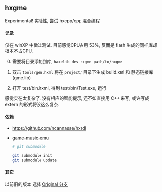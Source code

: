 hxgme
-----

Experimental! 实验性, 尝试 hxcpp/cpp 混合编程

#### 记录

仅在 winXP 中做过测试. 目前感觉CPU占用 53%, 反而是 flash 生成的同样库却根本不占CPU.

 0. 需要将目录添加到库, `haxelib dev hxgme path/to/hxgme`
 
 1. 双击 `tools/gen.hxml` 将在 `project/` 目录下生成 build.xml 和 静态链接库(gme.lib)
 
 2. 打开 test/bin.hxml, 得到 test/bin/Test.exe, 运行

感觉实在太复杂了, 没有相应的智能提示, 还不如直接用 C++ 来写, 或许写成 extern 的形式将没这么复杂.

#### 依赖

 * https://github.com/ncannasse/hxsdl

 * [game-music-emu](http://www.slack.net/~ant/libs/audio.html#Game_Music_Emu)
 
	```bash
	# git submodule

	git submodule init
	git submodule update
	```

#### 其它

以前旧的版本 选择 [Original 分支](https://github.com/R32/hxgme/tree/Original)